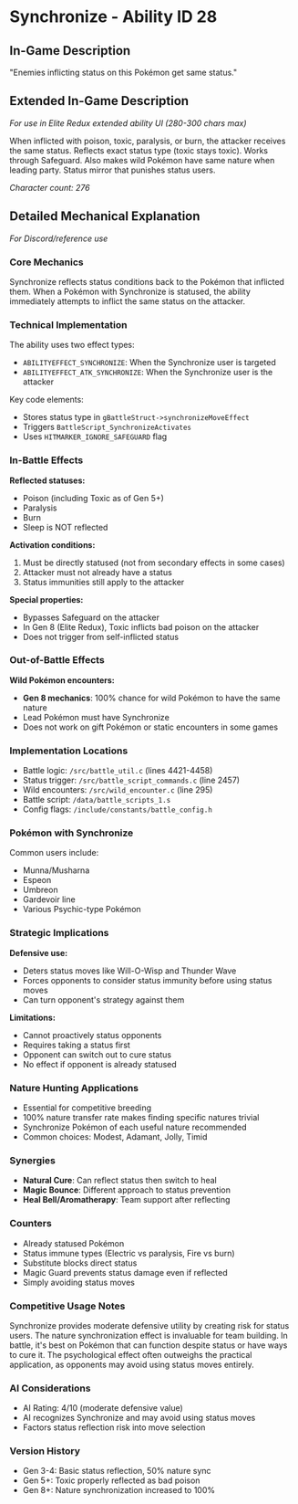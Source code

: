# Synchronize - Ability ID 28

## In-Game Description
"Enemies inflicting status on this Pokémon get same status."

## Extended In-Game Description
*For use in Elite Redux extended ability UI (280-300 chars max)*

When inflicted with poison, toxic, paralysis, or burn, the attacker receives the same status. Reflects exact status type (toxic stays toxic). Works through Safeguard. Also makes wild Pokémon have same nature when leading party. Status mirror that punishes status users.

*Character count: 276*

## Detailed Mechanical Explanation
*For Discord/reference use*

### Core Mechanics
Synchronize reflects status conditions back to the Pokémon that inflicted them. When a Pokémon with Synchronize is statused, the ability immediately attempts to inflict the same status on the attacker.

### Technical Implementation
The ability uses two effect types:
- `ABILITYEFFECT_SYNCHRONIZE`: When the Synchronize user is targeted
- `ABILITYEFFECT_ATK_SYNCHRONIZE`: When the Synchronize user is the attacker

Key code elements:
- Stores status type in `gBattleStruct->synchronizeMoveEffect`
- Triggers `BattleScript_SynchronizeActivates`
- Uses `HITMARKER_IGNORE_SAFEGUARD` flag

### In-Battle Effects

**Reflected statuses:**
- Poison (including Toxic as of Gen 5+)
- Paralysis
- Burn
- Sleep is NOT reflected

**Activation conditions:**
1. Must be directly statused (not from secondary effects in some cases)
2. Attacker must not already have a status
3. Status immunities still apply to the attacker

**Special properties:**
- Bypasses Safeguard on the attacker
- In Gen 8 (Elite Redux), Toxic inflicts bad poison on the attacker
- Does not trigger from self-inflicted status

### Out-of-Battle Effects

**Wild Pokémon encounters:**
- **Gen 8 mechanics**: 100% chance for wild Pokémon to have the same nature
- Lead Pokémon must have Synchronize
- Does not work on gift Pokémon or static encounters in some games

### Implementation Locations
- Battle logic: `/src/battle_util.c` (lines 4421-4458)
- Status trigger: `/src/battle_script_commands.c` (line 2457)
- Wild encounters: `/src/wild_encounter.c` (line 295)
- Battle script: `/data/battle_scripts_1.s`
- Config flags: `/include/constants/battle_config.h`

### Pokémon with Synchronize
Common users include:
- Munna/Musharna
- Espeon
- Umbreon  
- Gardevoir line
- Various Psychic-type Pokémon

### Strategic Implications

**Defensive use:**
- Deters status moves like Will-O-Wisp and Thunder Wave
- Forces opponents to consider status immunity before using status moves
- Can turn opponent's strategy against them

**Limitations:**
- Cannot proactively status opponents
- Requires taking a status first
- Opponent can switch out to cure status
- No effect if opponent is already statused

### Nature Hunting Applications
- Essential for competitive breeding
- 100% nature transfer rate makes finding specific natures trivial
- Synchronize Pokémon of each useful nature recommended
- Common choices: Modest, Adamant, Jolly, Timid

### Synergies
- **Natural Cure**: Can reflect status then switch to heal
- **Magic Bounce**: Different approach to status prevention
- **Heal Bell/Aromatherapy**: Team support after reflecting

### Counters
- Already statused Pokémon
- Status immune types (Electric vs paralysis, Fire vs burn)
- Substitute blocks direct status
- Magic Guard prevents status damage even if reflected
- Simply avoiding status moves

### Competitive Usage Notes
Synchronize provides moderate defensive utility by creating risk for status users. The nature synchronization effect is invaluable for team building. In battle, it's best on Pokémon that can function despite status or have ways to cure it. The psychological effect often outweighs the practical application, as opponents may avoid using status moves entirely.

### AI Considerations
- AI Rating: 4/10 (moderate defensive value)
- AI recognizes Synchronize and may avoid using status moves
- Factors status reflection risk into move selection

### Version History
- Gen 3-4: Basic status reflection, 50% nature sync
- Gen 5+: Toxic properly reflected as bad poison
- Gen 8+: Nature synchronization increased to 100%